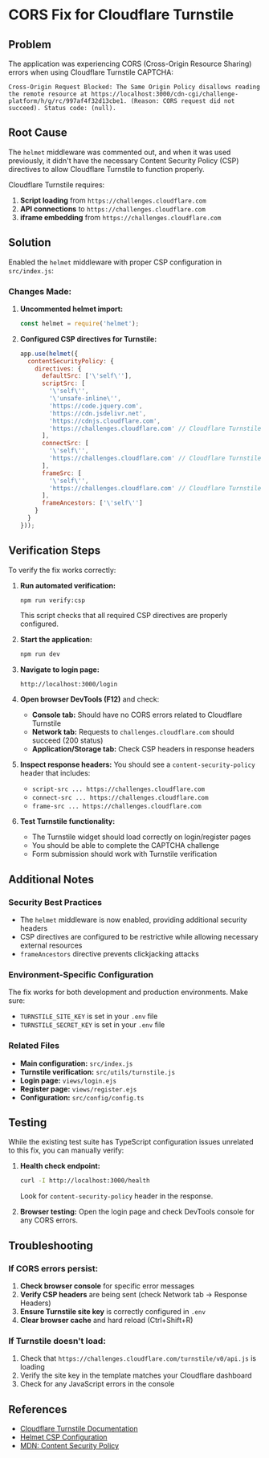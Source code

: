 # CORS Fix for Cloudflare Turnstile

## Problem
The application was experiencing CORS (Cross-Origin Resource Sharing) errors when using Cloudflare Turnstile CAPTCHA:

```
Cross-Origin Request Blocked: The Same Origin Policy disallows reading the remote resource at https://localhost:3000/cdn-cgi/challenge-platform/h/g/rc/997af4f32d13cbe1. (Reason: CORS request did not succeed). Status code: (null).
```

## Root Cause
The `helmet` middleware was commented out, and when it was used previously, it didn't have the necessary Content Security Policy (CSP) directives to allow Cloudflare Turnstile to function properly.

Cloudflare Turnstile requires:
1. **Script loading** from `https://challenges.cloudflare.com`
2. **API connections** to `https://challenges.cloudflare.com`
3. **iframe embedding** from `https://challenges.cloudflare.com`

## Solution
Enabled the `helmet` middleware with proper CSP configuration in `src/index.js`:

### Changes Made:
1. **Uncommented helmet import:**
   ```javascript
   const helmet = require('helmet');
   ```

2. **Configured CSP directives for Turnstile:**
   ```javascript
   app.use(helmet({
     contentSecurityPolicy: {
       directives: {
         defaultSrc: ['\'self\''],
         scriptSrc: [
           '\'self\'',
           '\'unsafe-inline\'',
           'https://code.jquery.com',
           'https://cdn.jsdelivr.net',
           'https://cdnjs.cloudflare.com',
           'https://challenges.cloudflare.com' // Cloudflare Turnstile
         ],
         connectSrc: [
           '\'self\'',
           'https://challenges.cloudflare.com' // Cloudflare Turnstile API
         ],
         frameSrc: [
           '\'self\'',
           'https://challenges.cloudflare.com' // Cloudflare Turnstile iframe
         ],
         frameAncestors: ['\'self\'']
       }
     }
   }));
   ```

## Verification Steps
To verify the fix works correctly:

1. **Run automated verification:**
   ```bash
   npm run verify:csp
   ```
   This script checks that all required CSP directives are properly configured.

2. **Start the application:**
   ```bash
   npm run dev
   ```

3. **Navigate to login page:**
   ```
   http://localhost:3000/login
   ```

3. **Open browser DevTools (F12)** and check:
   - **Console tab:** Should have no CORS errors related to Cloudflare Turnstile
   - **Network tab:** Requests to `challenges.cloudflare.com` should succeed (200 status)
   - **Application/Storage tab:** Check CSP headers in response headers

4. **Inspect response headers:**
   You should see a `content-security-policy` header that includes:
   - `script-src ... https://challenges.cloudflare.com`
   - `connect-src ... https://challenges.cloudflare.com`
   - `frame-src ... https://challenges.cloudflare.com`

5. **Test Turnstile functionality:**
   - The Turnstile widget should load correctly on login/register pages
   - You should be able to complete the CAPTCHA challenge
   - Form submission should work with Turnstile verification

## Additional Notes

### Security Best Practices
- The `helmet` middleware is now enabled, providing additional security headers
- CSP directives are configured to be restrictive while allowing necessary external resources
- `frameAncestors` directive prevents clickjacking attacks

### Environment-Specific Configuration
The fix works for both development and production environments. Make sure:
- `TURNSTILE_SITE_KEY` is set in your `.env` file
- `TURNSTILE_SECRET_KEY` is set in your `.env` file

### Related Files
- **Main configuration:** `src/index.js`
- **Turnstile verification:** `src/utils/turnstile.js`
- **Login page:** `views/login.ejs`
- **Register page:** `views/register.ejs`
- **Configuration:** `src/config/config.ts`

## Testing
While the existing test suite has TypeScript configuration issues unrelated to this fix, you can manually verify:

1. **Health check endpoint:**
   ```bash
   curl -I http://localhost:3000/health
   ```
   Look for `content-security-policy` header in the response.

2. **Browser testing:**
   Open the login page and check DevTools console for any CORS errors.

## Troubleshooting

### If CORS errors persist:
1. **Check browser console** for specific error messages
2. **Verify CSP headers** are being sent (check Network tab → Response Headers)
3. **Ensure Turnstile site key** is correctly configured in `.env`
4. **Clear browser cache** and hard reload (Ctrl+Shift+R)

### If Turnstile doesn't load:
1. Check that `https://challenges.cloudflare.com/turnstile/v0/api.js` is loading
2. Verify the site key in the template matches your Cloudflare dashboard
3. Check for any JavaScript errors in the console

## References
- [Cloudflare Turnstile Documentation](https://developers.cloudflare.com/turnstile/)
- [Helmet CSP Configuration](https://helmetjs.github.io/docs/csp/)
- [MDN: Content Security Policy](https://developer.mozilla.org/en-US/docs/Web/HTTP/CSP)
